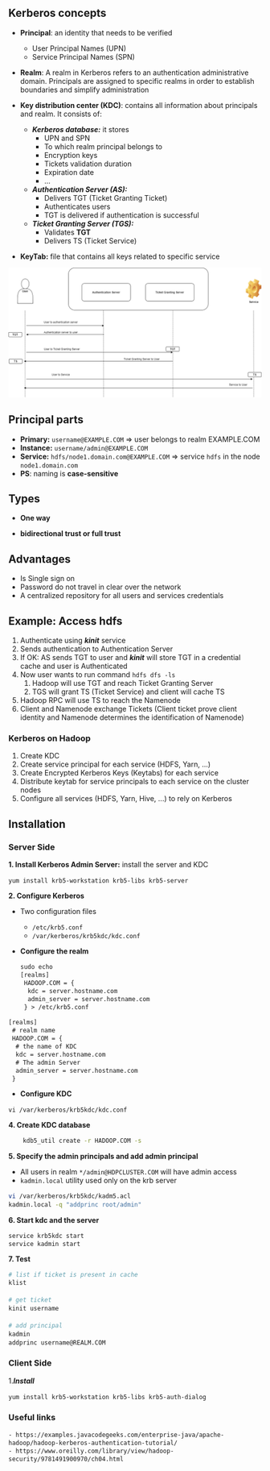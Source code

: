 ## Kerberos concepts

- **Principal**: an identity that needs to be verified
	- User Principal Names (UPN)
	- Service Principal Names (SPN)

- **Realm**: A realm in Kerberos refers to an authentication administrative domain.
  Principals are assigned to specific realms in order to establish boundaries and simplify administration

- **Key distribution center (KDC)**: contains all information about principals and realm. It consists of:
    - ***Kerberos database:*** it stores  
        - UPN and SPN
        - To which realm principal belongs to
        - Encryption keys
        - Tickets validation duration
        - Expiration date
        - ...
	- ***Authentication Server (AS):***
	    - Delivers TGT (Ticket Granting Ticket)
	    - Authenticates users
        - TGT is delivered if authentication is successful
	- ***Ticket Granting Server (TGS):***
        - Validates **TGT**
	    - Delivers TS (Ticket Service)
- **KeyTab:** file that contains all keys related to specific service


![picture alt](../img/kerberos.png "kerberos")


## Principal parts

- **Primary:** ```username@EXAMPLE.COM``` => user belongs to realm EXAMPLE.COM
- **Instance:** ```username/admin@EXAMPLE.COM```
- **Service:** ```hdfs/node1.domain.com@EXAMPLE.COM``` => service ```hdfs``` in the node ```node1.domain.com```
- **PS**: naming is **case-sensitive**

## Types

- **One way**

- **bidirectional trust or full trust**

## Advantages

- Is Single sign on
- Password do not travel in clear over the network
- A centralized repository for all users and services credentials 

## Example: Access hdfs

1. Authenticate using ***kinit*** service
2. Sends authentication to Authentication Server
3. If OK: AS sends TGT to user and ***kinit*** will store TGT in a credential cache and user is Authenticated
4. Now user wants to run command ```hdfs dfs -ls ```
    1. Hadoop will use TGT and reach Ticket Granting Server
    2. TGS will grant TS (Ticket Service) and client will cache TS
5. Hadoop RPC will use TS to reach the Namenode
6. Client and Namenode exchange Tickets (Client ticket prove client identity and Namenode determines the identification of Namenode)

### Kerberos on Hadoop

1. Create KDC
2. Create service principal for each service (HDFS, Yarn, ...)
3. Create Encrypted Kerberos Keys (Keytabs) for each service
4. Distribute keytab for service principals to each service on the cluster nodes
5. Configure all services (HDFS, Yarn, Hive, ...) to rely on Kerberos

## Installation

### Server Side

**1. Install Kerberos Admin Server:** install the server and KDC

```yum install krb5-workstation krb5-libs krb5-server```

**2. Configure Kerberos**

- Two configuration files
  - `/etc/krb5.conf`
  - `/var/kerberos/krb5kdc/kdc.conf`

- **Configure the realm**

    ```
    sudo echo
    [realms]
     HADOOP.COM = {  
      kdc = server.hostname.com
      admin_server = server.hostname.com 
     } > /etc/krb5.conf 
    ```

```
[realms]
 # realm name
 HADOOP.COM = {  
  # the name of KDC
  kdc = server.hostname.com
  # The admin Server
  admin_server = server.hostname.com 
 }
```

* **Configure KDC**

```vi /var/kerberos/krb5kdc/kdc.conf```

**4. Create KDC database**

```sh
    kdb5_util create -r HADOOP.COM -s
```

**5. Specify the admin principals and add admin principal**

- All users in realm ```*/admin@HDPCLUSTER.COM``` will have admin access
- ```kadmin.local``` utility used only on the krb server

```sh
vi /var/kerberos/krb5kdc/kadm5.acl
kadmin.local -q "addprinc root/admin"
```

**6. Start kdc and the server**

```
service krb5kdc start
service kadmin start
```

**7. Test**

```sh
# list if ticket is present in cache
klist

# get ticket
kinit username

# add principal
kadmin
addprinc username@REALM.COM
```

### Client Side

1.***Install***

```yum install krb5-workstation krb5-libs krb5-auth-dialog```

### Useful links

```
- https://examples.javacodegeeks.com/enterprise-java/apache-hadoop/hadoop-kerberos-authentication-tutorial/
- https://www.oreilly.com/library/view/hadoop-security/9781491900970/ch04.html
```
